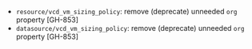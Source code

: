 * `resource/vcd_vm_sizing_policy`: remove (deprecate) unneeded `org` property [GH-853]
* `datasource/vcd_vm_sizing_policy`: remove (deprecate) unneeded `org` property [GH-853]
